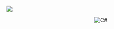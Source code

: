 ![](https://media.discordapp.net/attachments/1042819821311639552/1042829516080418866/Banner.png?width=960&height=219)

<p align="center">
    <img src="http://material-bread.org/logo-shadow.svg](https://media.discordapp.net/attachments/1042819821311639552/1042837526689370112/C.png" alt="C#">
</p>
